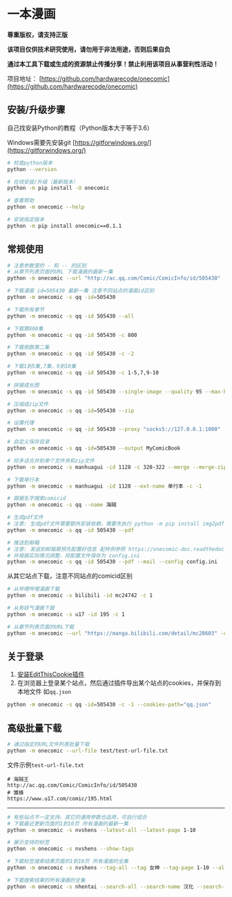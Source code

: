 # 一本漫画

**尊重版权，请支持正版**

**该项目仅供技术研究使用，请勿用于非法用途，否则后果自负**

**通过本工具下载或生成的资源禁止传播分享！禁止利用该项目从事营利性活动！**

项目地址： [https://github.com/hardwarecode/onecomic](https://github.com/hardwarecode/onecomic)

## 安装/升级步骤

自己找安装Python的教程（Python版本大于等于3.6）

Windows需要先安装git [https://gitforwindows.org/](https://gitforwindows.org/)

```sh
# 检查python版本
python --version
```

```sh
# 在线安装/升级（最新版本）
python -m pip install -U onecomic

# 查看帮助
python -m onecomic --help

# 安装指定版本
python -m pip install onecomic==0.1.1
```

## 常规使用

```sh
# 注意参数里的 - 和 -- 的区别
# 从章节列表页面的URL 下载漫画的最新一集
python -m onecomic --url "http://ac.qq.com/Comic/ComicInfo/id/505430"

# 下载漫画 id=505430 最新一集 注意不同站点的漫画id区别
python -m onecomic -s qq -id=505430

# 下载所有章节
python -m onecomic -s qq -id 505430 --all

# 下载第800集
python -m onecomic -s qq -id 505430 -c 800

# 下载倒数第二集
python -m onecomic -s qq -id 505430 -c -2

# 下载1到5集,7集，9到10集
python -m onecomic -s qq -id 505430 -c 1-5,7,9-10

# 拼接成长图
python -m onecomic -s qq -id 505430 --single-image --quality 95 --max-height 20000

# 压缩成zip文件
python -m onecomic -s qq -id=505430 --zip

# 设置代理
python -m onecomic -s qq -id 505430 --proxy "socks5://127.0.0.1:1080"

# 自定义保存目录
python -m onecomic -s qq -id=505430 --output MyComicBook

# 将多话合并到单个文件夹和zip文件
python -m onecomic -s manhuagui -id 1128 -c 320-322 --merge --merge-zip

# 下载单行本
python -m onecomic -s manhuagui -id 1128 --ext-name 单行本 -c -1

# 跟据名字搜索comicid
python -m onecomic -s qq --name 海贼

# 生成pdf文件
# 注意: 生成pdf文件需要额外安装依赖，需要先执行 python -m pip install img2pdf 或 python -m pip install reportlab
python -m onecomic -s qq -id 505430 --pdf

# 推送到邮箱
# 注意: 发送到邮箱需预先配置好信息 配样例参照 https://onecomic-doc.readthedocs.io/en/latest/onecomic-config.html
# 并根据实际情况调整，将配置文件保存为 config.ini
python -m onecomic -s qq -id 505430 --pdf --mail --config config.ini
```

从其它站点下载，注意不同站点的comicid区别
```sh
# 从哔哩哔哩漫画下载
python -m onecomic -s bilibili -id mc24742 -c 1

# 从有妖气漫画下载
python -m onecomic -s u17 -id 195 -c 1

# 从章节列表页面的URL下载
python -m onecomic --url "https://manga.bilibili.com/detail/mc28603" -c 1
```

## 关于登录

1. [安装EditThisCookie插件](https://chrome.google.com/webstore/detail/editthiscookie/fngmhnnpilhplaeedifhccceomclgfbg)
2. 在浏览器上登录某个站点，然后通过插件导出某个站点的cookies，并保存到本地文件 如`qq.json`
```sh
python -m onecomic -s qq -id=505430 -c -1 --cookies-path="qq.json"
```


## 高级批量下载

```sh
# 通过指定的URL文件列表批量下载
python -m onecomic --url-file test/test-url-file.txt
```

文件示例`test-url-file.txt`
```
# 海贼王
http://ac.qq.com/Comic/ComicInfo/id/505430
# 雏蜂
https://www.u17.com/comic/195.html
```
------

```sh
# 有些站点不一定支持，其它的通用参数也适用，可自行组合
# 下载最近更新页面的1到10页 所有漫画的最新一集
python -m onecomic -s nvshens --latest-all --latest-page 1-10

# 展示支持的标签
python -m onecomic -s nvshens --show-tags

# 下载标签搜索结果页面的1到10页 所有漫画的全集
python -m onecomic -s nvshens --tag-all --tag 女神 --tag-page 1-10 --all

# 下载搜索结果的所有漫画的全集
python -m onecomic -s nhentai --search-all --search-name 汉化 --search-page 1 --all
```
